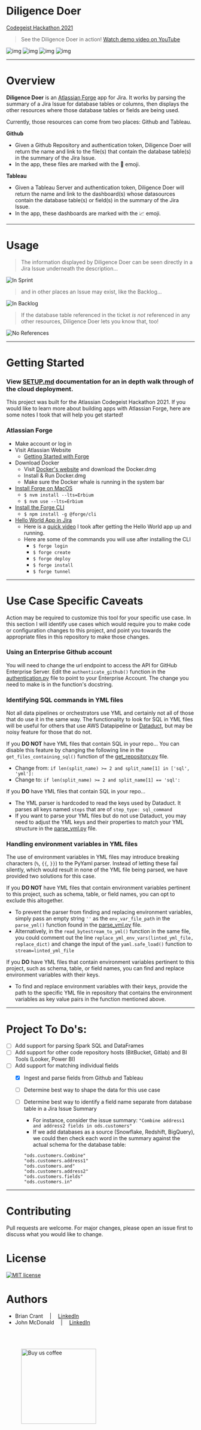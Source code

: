 # Diligence Doer

[Codegeist Hackathon 2021](https://codegeist.devpost.com/)

> See the Diligence Doer in action! [Watch demo video on YouTube](https://www.youtube.com/watch?v=-XMga6XK3lE)


![img](https://img.shields.io/badge/Powered%20by-Atlassian%20Forge-blue.svg) ![img](https://img.shields.io/badge/style-API-4A154B?label=Jira&logo=Jira) ![img](https://img.shields.io/badge/style-API-333333?label=Github&logo=Github) ![img](https://img.shields.io/badge/style-API-E97627?label=Tableau&logo=Tableau)  

----

# Overview
**Diligence Doer** is an [Atlassian Forge](https://developer.atlassian.com/platform/forge/) app for Jira. It works by parsing the summary of a Jira Issue for database tables or columns, then displays the other resources where those database tables or fields are being used. 

Currently, those resources can come from two places: Github and Tableau.

**Github**
- Given a Github Repository and authentication token, Diligence Doer will return the name and link to the file(s) that contain the database table(s) in the summary of the Jira Issue. 
- In the app, these files are marked with the :page_facing_up: emoji.    
  
**Tableau**
- Given a Tableau Server and authentication token, Diligence Doer will return the name and link to the dashboard(s) whose datasources contain the database table(s) or field(s) in the summary of the Jira Issue. 
- In the app, these dashboards are marked with the :chart_with_upwards_trend: emoji.


----


# Usage

> The information displayed by Diligence Doer can be seen directly in a Jira Issue underneath the description...

![In Sprint](documentation/images/in-sprint.png)

> and in other places an Issue may exist, like the Backlog...

![In Backlog](documentation/images/in-backlog.png)

> If the database table referenced in the ticket _is not_ referenced in any other resources, Diligence Doer lets you know that, too!

![No References](documentation/images/no-references.png)


----


# Getting Started
### View [SETUP.md](documentation/SETUP.md) documentation for an in depth walk through of the cloud deployment.

This project was built for the Atlassian Codegeist Hackathon 2021. If you would like to learn more about building apps with Atlassian Forge, here are some notes I took that will help you get started!

### Atlassian Forge
- Make account or log in
- Visit Atlassian Website
  - [Getting Started with Forge](https://developer.atlassian.com/platform/forge/getting-started/)
- Download Docker
  - Visit [Docker's website](https://hub.docker.com/editions/community/docker-ce-desktop-mac/) 
    and download the Docker.dmg
  - Install & Run Docker.dmg
  - Make sure the Docker whale is running in the system bar
- [Install Forge on MacOS](https://developer.atlassian.com/platform/forge/installing-forge-on-macos/)
  - `$ nvm install --lts=Erbium`
  - `$ nvm use --lts=Erbium`
- [Install the Forge CLI](https://developer.atlassian.com/platform/forge/getting-started/#install-the-forge-cli)
  - `$ npm install -g @forge/cli`
- [Hello World App in Jira](https://developer.atlassian.com/platform/forge/build-a-hello-world-app-in-jira/)
  - Here is a [quick video](documentation/images/Forge_Jira_HelloWorld.mp4) I took after getting the Hello World app up and running.
  - Here are some of the commands you will use after installing the CLI
    - `$ forge login`
    - `$ forge create`
    - `$ forge deploy`
    - `$ forge install`
    - `$ forge tunnel`


----


# Use Case Specific Caveats
Action may be required to customize this tool for your specific use case. In this section I will identify use cases which would require you to make code or configuration changes to this project, and point you towards the appropriate files in this repository to make those changes. 

### Using an Enterprise Github account

You will need to change the url endpoint to access the API for GitHub Enterprise Server. Edit the `authenticate_github()` function in the [authentication.py](backend/lambda/utils/authentication.py) file to point to your Enterprise Account. The change you need to make is in the function's docstring.

### Identifying SQL commands in YML files

Not all data pipelines or orchestrators use YML and certainly not all of those that do use it in the same way. The functionality to look for SQL in YML files will be useful for others that use AWS Datapipeline or [Dataduct]("https://github.com/coursera/dataduct"), but may be noisy feature for those that do not.

If you **DO NOT** have YML files that contain SQL in your repo... 
You can disable this feature by changing the following line in the `get_files_containing_sql()` function of the [get_repository.py](backend/lambda/github/get_repository.py) file.
  - Change from: `if len(split_name) >= 2 and split_name[1] in ['sql', 'yml']:`
  - Change to: `if len(split_name) >= 2 and split_name[1] == 'sql':` 

If you **DO** have YML files that contain SQL in your repo...
- The YML parser is hardcoded to read the keys used by Dataduct. It parses all keys named `steps` that are of `step_type: sql_command`
- If you want to parse your YML files but do not use Dataduct, you may need to adjust the YML keys and their properties to match your YML structure in the [parse_yml.py](backend/lambda/github/parse_yml.py) file. 
 
### Handling environment variables in YML files
The use of environment variables in YML files may introduce breaking characters (`%`, `{{`, `}}`) to the PyYaml parser. Instead of letting these fail silently, which would result in none of the YML file being parsed, we have provided two solutions for this case.

If you **DO NOT** have YML files that contain environment variables pertinent to this project, such as schema, table, or field names, you can opt to exclude this altogether.
- To prevent the parser from finding and replacing environment variables, simply pass an empty string `''` as the `env_var_file_path` in the `parse_yml()` function found in the [parse_yml.py](backend/lambda/github/parse_yml.py) file.
- Alternatively, in the `read_bytestream_to_yml()` function in the same file, you could comment out the line 
```replace_yml_env_vars(linted_yml_file, replace_dict)``` 
and change the input of the `yaml.safe_load()` function to `stream=linted_yml_file`

If you **DO** have YML files that contain environment variables pertinent to this project, such as schema, table, or field names, you can find and replace environment variables with their keys.
- To find and replace environment variables with their keys, provide the path to the specific YML file in repository that contains the environment variables as key value pairs in the function mentioned above.


----


# Project To Do's:
- [ ] Add support for parsing Spark SQL and DataFrames
- [ ] Add support for other code repository hosts (BitBucket, Gitlab) and BI Tools (Looker, Power BI)
- [ ] Add support for matching individual fields 
  - [x] Ingest and parse fields from Github and Tableau
  - [ ] Determine best way to shape the data for this use case
  - [ ] Determine best way to identify a field name separate from database table in a Jira Issue Summary
    - For instance, consider the issue summary: `"Combine address1 and address2 fields in ods.customers"`
    - If we add databases as a source (Snowflake, Redshift, BigQuery), we could then check each word in the summary against the actual schema for the database table:
    ```
    "ods.customers.Combine"
    "ods.customers.address1"
    "ods.customers.and"
    "ods.customers.address2"
    "ods.customers.fields"
    "ods.customers.in"
    ``` 


----


# Contributing  
Pull requests are welcome. For major changes, please open an issue first to discuss what you would like to change.  


# License  
[![MIT license](https://img.shields.io/badge/License-MIT-blue.svg)](https://choosealicense.com/licenses/mit/)  


# Authors 
- Brian Crant &emsp;|&emsp; [LinkedIn](https://www.linkedin.com/in/briancrant/)
- John McDonald &emsp;|&emsp; [LinkedIn](https://www.linkedin.com/in/john-mcdonald-dev/)  

<br><br>
<figure>
    <a href="https://paypal.me/briancrant?locale.x=en_US"> 
        <img src="documentation/images/bmc-button.png" alt="Buy us coffee" width="200" />
    </a>
</figure>

<br><br>